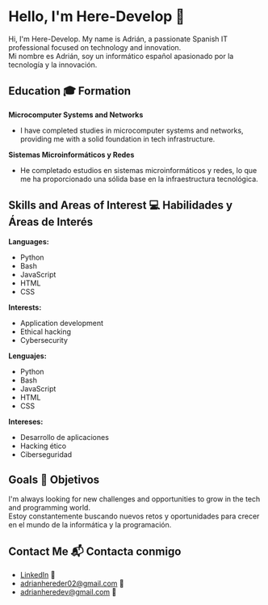 # Hello, I'm Here-Develop 👋  
Hi, I'm Here-Develop. My name is Adrián, a passionate Spanish IT professional focused on technology and innovation.  
Mi nombre es Adrián, soy un informático español apasionado por la tecnología y la innovación.

## Education 🎓 Formation  
**Microcomputer Systems and Networks**  
- I have completed studies in microcomputer systems and networks, providing me with a solid foundation in tech infrastructure.  

**Sistemas Microinformáticos y Redes**  
- He completado estudios en sistemas microinformáticos y redes, lo que me ha proporcionado una sólida base en la infraestructura tecnológica.

## Skills and Areas of Interest 💻 Habilidades y Áreas de Interés  
**Languages:**  
- Python  
- Bash  
- JavaScript  
- HTML  
- CSS  

**Interests:**  
- Application development  
- Ethical hacking  
- Cybersecurity  

**Lenguajes:**  
- Python  
- Bash  
- JavaScript  
- HTML  
- CSS  

**Intereses:**  
- Desarrollo de aplicaciones  
- Hacking ético  
- Ciberseguridad  

## Goals 🌱 Objetivos  
I'm always looking for new challenges and opportunities to grow in the tech and programming world.  
Estoy constantemente buscando nuevos retos y oportunidades para crecer en el mundo de la informática y la programación.

## Contact Me 📬 Contacta conmigo  
- [LinkedIn](tu-enlace-linkedin) 🤝  
- [adrianhereder02@gmail.com](mailto:adrianhereder02@gmail.com) 📧  
- [adrianheredev@gmail.com](mailto:adrianheredev@gmail.com) 📧  

